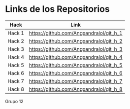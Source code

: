 Links de los Repositorios
=============
                    
Hack  | Link
------------- | -------------
Hack 1  | https://github.com/Angxandralol/git_h_1
Hack 2  | https://github.com/Angxandralol/git_h_2 
Hack 3  | https://github.com/Angxandralol/git_h_3
Hack 4  | https://github.com/Angxandralol/git_h_4
Hack 5  | https://github.com/Angxandralol/git_h_5
Hack 6  | https://github.com/Angxandralol/git_h_6
Hack 7  | https://github.com/Angxandralol/git_h_7
Hack 8  | https://github.com/Angxandralol/git_h_8

Grupo 12
